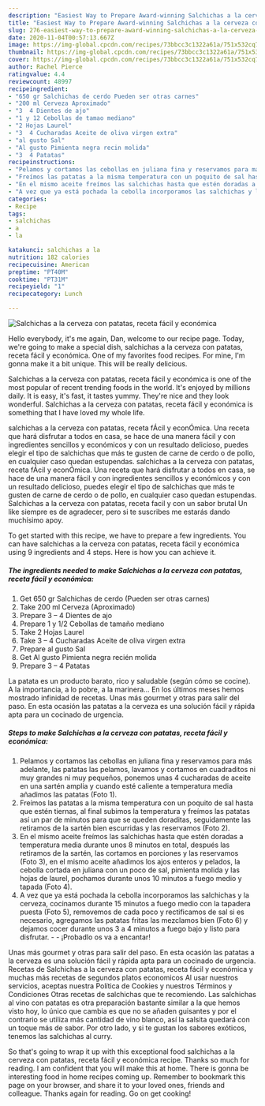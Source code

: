 ```yaml
---
description: "Easiest Way to Prepare Award-winning Salchichas a la cerveza con patatas, receta fácil y económica"
title: "Easiest Way to Prepare Award-winning Salchichas a la cerveza con patatas, receta fácil y económica"
slug: 276-easiest-way-to-prepare-award-winning-salchichas-a-la-cerveza-con-patatas-receta-facil-y-economica
date: 2020-11-04T00:57:13.667Z
image: https://img-global.cpcdn.com/recipes/73bbcc3c1322a61a/751x532cq70/salchichas-a-la-cerveza-con-patatas-receta-facil-y-economica-foto-principal.jpg
thumbnail: https://img-global.cpcdn.com/recipes/73bbcc3c1322a61a/751x532cq70/salchichas-a-la-cerveza-con-patatas-receta-facil-y-economica-foto-principal.jpg
cover: https://img-global.cpcdn.com/recipes/73bbcc3c1322a61a/751x532cq70/salchichas-a-la-cerveza-con-patatas-receta-facil-y-economica-foto-principal.jpg
author: Rachel Pierce
ratingvalue: 4.4
reviewcount: 48997
recipeingredient:
- "650 gr Salchichas de cerdo Pueden ser otras carnes"
- "200 ml Cerveza Aproximado"
- "3  4 Dientes de ajo"
- "1 y 12 Cebollas de tamao mediano"
- "2 Hojas Laurel"
- "3  4 Cucharadas Aceite de oliva virgen extra"
- "al gusto Sal"
- "Al gusto Pimienta negra recin molida"
- "3  4 Patatas"
recipeinstructions:
- "Pelamos y cortamos las cebollas en juliana fina y reservamos para más adelante, las patatas las pelamos, lavamos y cortamos en cuadraditos ni muy grandes ni muy pequeños, ponemos unas 4 cucharadas de aceite en una sartén amplia y cuando esté caliente a temperatura media añadimos las patatas (Foto 1)."
- "Freímos las patatas a la misma temperatura con un poquito de sal hasta que estén tiernas, al final subimos la temperatura y freímos las patatas así un par de minutos para que se queden doraditas, seguidamente las retiramos de la sartén bien escurridas y las reservamos (Foto 2)."
- "En el mismo aceite freímos las salchichas hasta que estén doradas a temperatura media durante unos 8 minutos en total, después las retiramos de la sartén, las cortamos en porciones y las reservamos (Foto 3), en el mismo aceite añadimos los ajos enteros y pelados, la cebolla cortada en juliana con un poco de sal, pimienta molida y las hojas de laurel, pochamos durante unos 10 minutos a fuego medio y tapada (Foto 4)."
- "A vez que ya está pochada la cebolla incorporamos las salchichas y la cerveza, cocinamos durante 15 minutos a fuego medio con la tapadera puesta (Foto 5), removemos de cada poco y rectificamos de sal si es necesario, agregamos las patatas fritas las mezclamos bien (Foto 6) y dejamos cocer durante unos 3 a 4 minutos a fuego bajo y listo para disfrutar.  ¡Probadlo os va a encantar!"
categories:
- Recipe
tags:
- salchichas
- a
- la

katakunci: salchichas a la 
nutrition: 182 calories
recipecuisine: American
preptime: "PT40M"
cooktime: "PT31M"
recipeyield: "1"
recipecategory: Lunch

---
```



![Salchichas a la cerveza con patatas, receta fácil y económica](https://img-global.cpcdn.com/recipes/73bbcc3c1322a61a/751x532cq70/salchichas-a-la-cerveza-con-patatas-receta-facil-y-economica-foto-principal.jpg)

Hello everybody, it's me again, Dan, welcome to our recipe page. Today, we're going to make a special dish, salchichas a la cerveza con patatas, receta fácil y económica. One of my favorites food recipes. For mine, I'm gonna make it a bit unique. This will be really delicious.

Salchichas a la cerveza con patatas, receta fácil y económica is one of the most popular of recent trending foods in the world. It's enjoyed by millions daily. It is easy, it's fast, it tastes yummy. They're nice and they look wonderful. Salchichas a la cerveza con patatas, receta fácil y económica is something that I have loved my whole life.

salchichas a la cerveza con patatas, receta fÁcil y econÓmica. Una receta que hará disfrutar a todos en casa, se hace de una manera fácil y con ingredientes sencillos y económicos y con un resultado delicioso, puedes elegir el tipo de salchichas que más te gusten de carne de cerdo o de pollo, en cualquier caso quedan estupendas. salchichas a la cerveza con patatas, receta fÁcil y econÓmica. Una receta que hará disfrutar a todos en casa, se hace de una manera fácil y con ingredientes sencillos y económicos y con un resultado delicioso, puedes elegir el tipo de salchichas que más te gusten de carne de cerdo o de pollo, en cualquier caso quedan estupendas. Salchichas a la cerveza con patatas, receta facil y con un sabor brutal Un like siempre es de agradecer, pero si te suscribes me estarás dando muchísimo apoy.


To get started with this recipe, we have to prepare a few ingredients. You can have salchichas a la cerveza con patatas, receta fácil y económica using 9 ingredients and 4 steps. Here is how you can achieve it.

<!--inarticleads1-->

##### The ingredients needed to make Salchichas a la cerveza con patatas, receta fácil y económica:

1. Get 650 gr Salchichas de cerdo (Pueden ser otras carnes)
1. Take 200 ml Cerveza (Aproximado)
1. Prepare 3 – 4 Dientes de ajo
1. Prepare 1 y 1/2 Cebollas de tamaño mediano
1. Take 2 Hojas Laurel
1. Take 3 – 4 Cucharadas Aceite de oliva virgen extra
1. Prepare al gusto Sal
1. Get Al gusto Pimienta negra recién molida
1. Prepare 3 – 4 Patatas


La patata es un producto barato, rico y saludable (según cómo se cocine). A la importancia, a lo pobre, a la marinera… En los últimos meses hemos mostrado infinidad de recetas. Unas más gourmet y otras para salir del paso. En esta ocasión las patatas a la cerveza es una solución fácil y rápida apta para un cocinado de urgencia. 

<!--inarticleads2-->

##### Steps to make Salchichas a la cerveza con patatas, receta fácil y económica:

1. Pelamos y cortamos las cebollas en juliana fina y reservamos para más adelante, las patatas las pelamos, lavamos y cortamos en cuadraditos ni muy grandes ni muy pequeños, ponemos unas 4 cucharadas de aceite en una sartén amplia y cuando esté caliente a temperatura media añadimos las patatas (Foto 1).
1. Freímos las patatas a la misma temperatura con un poquito de sal hasta que estén tiernas, al final subimos la temperatura y freímos las patatas así un par de minutos para que se queden doraditas, seguidamente las retiramos de la sartén bien escurridas y las reservamos (Foto 2).
1. En el mismo aceite freímos las salchichas hasta que estén doradas a temperatura media durante unos 8 minutos en total, después las retiramos de la sartén, las cortamos en porciones y las reservamos (Foto 3), en el mismo aceite añadimos los ajos enteros y pelados, la cebolla cortada en juliana con un poco de sal, pimienta molida y las hojas de laurel, pochamos durante unos 10 minutos a fuego medio y tapada (Foto 4).
1. A vez que ya está pochada la cebolla incorporamos las salchichas y la cerveza, cocinamos durante 15 minutos a fuego medio con la tapadera puesta (Foto 5), removemos de cada poco y rectificamos de sal si es necesario, agregamos las patatas fritas las mezclamos bien (Foto 6) y dejamos cocer durante unos 3 a 4 minutos a fuego bajo y listo para disfrutar. -  - ¡Probadlo os va a encantar!


Unas más gourmet y otras para salir del paso. En esta ocasión las patatas a la cerveza es una solución fácil y rápida apta para un cocinado de urgencia. Recetas de Salchichas a la cerveza con patatas, receta fácil y económica y muchas más recetas de segundos platos economicos Al usar nuestros servicios, aceptas nuestra Política de Cookies y nuestros Términos y Condiciones Otras recetas de salchichas que te recomiendo. Las salchichas al vino con patatas es otra preparación bastante similar a la que hemos visto hoy, lo único que cambia es que no se añaden guisantes y por el contrario se utiliza más cantidad de vino blanco, así la salsita quedará con un toque más de sabor. Por otro lado, y si te gustan los sabores exóticos, tenemos las salchichas al curry. 

So that's going to wrap it up with this exceptional food salchichas a la cerveza con patatas, receta fácil y económica recipe. Thanks so much for reading. I am confident that you will make this at home. There is gonna be interesting food in home recipes coming up. Remember to bookmark this page on your browser, and share it to your loved ones, friends and colleague. Thanks again for reading. Go on get cooking!
